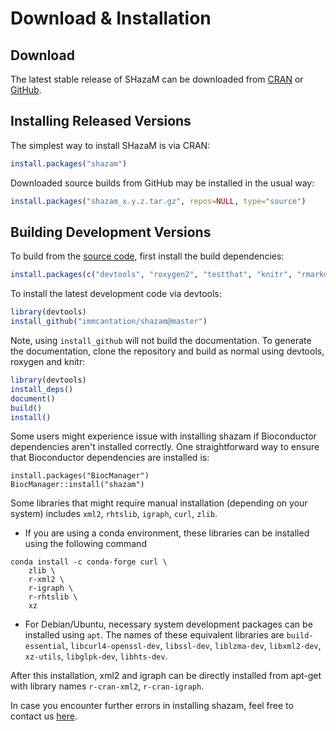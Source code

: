 # Download & Installation

Download
-------------------------------------------------------------------------------

The latest stable release of SHazaM can be downloaded from <a href="http://cran.rstudio.com/web/packages/shazam" target="_blank">CRAN</a>
 or <a href="https://github.comm/immcantation/shazam/tags" target="_blank">GitHub</a>.

Installing Released Versions
-------------------------------------------------------------------------------

The simplest way to install SHazaM is via CRAN:

```R
install.packages("shazam")
```

Downloaded source builds from GitHub may be installed in the usual way:

```R
install.packages("shazam_x.y.z.tar.gz", repos=NULL, type="source")
```

Building Development Versions
-------------------------------------------------------------------------------

To build from the [source code](http://github.com/immcantation/shazam),
first install the build dependencies:

```R
install.packages(c("devtools", "roxygen2", "testthat", "knitr", "rmarkdown", "Rcpp"))
```

To install the latest development code via devtools:

```R
library(devtools)
install_github("immcantation/shazam@master")
```

Note, using `install_github` will not build the documentation. To generate the
documentation, clone the repository and build as normal using devtools,
roxygen and knitr:

```R
library(devtools)
install_deps()
document()
build()
install()
```

Some users might experience issue with installing shazam if Bioconductor dependencies aren't installed correctly. One straightforward way to ensure that Bioconductor dependencies are installed is:

```{r}
install.packages("BiocManager")
BiocManager::install("shazam")
```

Some libraries that might require manual installation (depending on your system) includes `xml2`, `rhtslib`, `igraph`, `curl`, `zlib`. 

 - If you are using a conda environment, these libraries can be installed using the following command
 ```{sh}
 conda install -c conda-forge curl \
     zlib \
     r-xml2 \
     r-igraph \
     r-rhtslib \
     xz
 ```

 - For Debian/Ubuntu, necessary system development packages can be installed using `apt`. The names of these equivalent libraries are `build-essential`, `libcurl4-openssl-dev`, `libssl-dev`, `liblzma-dev`, `libxml2-dev`, `xz-utils`, `libglpk-dev`, `libhts-dev`. 
 
 After this installation, xml2 and igraph can be directly installed from apt-get with library names `r-cran-xml2`, `r-cran-igraph`.

In case you encounter further errors in installing shazam, feel free to contact us [here](https://dowser.readthedocs.io/en/stable/#contact).

